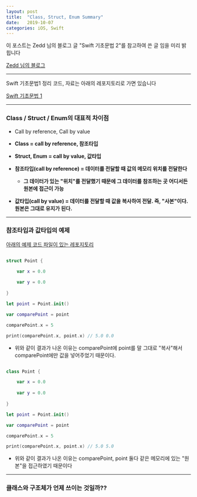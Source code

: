 ```yaml
---
layout: post
title:  "Class, Struct, Enum Summary"
date:   2019-10-07
categories: iOS, Swift
---
```


이 포스트는 Zedd 님의 블로그 글 "Swift 기초문법 2"를 참고하여 쓴 글 임을 미리 밝힙니다

[Zedd 님의 블로그](https://zeddios.tistory.com/15?category=685736)

- - -

Swift 기초문법1 정리 코드, 자료는 아래의 레포지토리로 가면 있습니다

[Swift 기초문법 1](https://github.com/VincentGeranium/Swift-Study/tree/master/2019-10-07-BasicSyntax-1.playground)

- - -

### Class / Struct / Enum의 대표적 차이점

- Call by reference, Call by value

- **Class = call by reference, 참조타입**

- **Struct, Enum = call by value, 값타입**

- **참조타입(call by reference) = 데이터를 전달할 때 값의 메모리 위치를 전달한다**

    - **그 데이터가 있는 "위치"를 전달했기 때문에 그 데이터를 참조하는 곳 어디서든 원본에 접근이 가능**
    
- **값타입(call by value) = 데이터를 전달할 때 값을 복사하여 전달. 즉, "사본"이다. 원본은 그대로 유지가 된다.**

- - -

### 참조타입과 값타입의 예제

[아래의 예제 코드 파일이 있는 레포지토리](https://github.com/VincentGeranium/Swift-Study/tree/master/2019-10-07-referenceAndValueType.playground)

```swift

struct Point {

    var x = 0.0
    
    var y = 0.0
    
}

let point = Point.init()

var comparePoint = point

comparePoint.x = 5

print(comparePoint.x, point.x) // 5.0 0.0
```

- 위와 같이 결과가 나온 이유는 comparePoint에 point를 말 그대로 "복사"해서 comparePoint에만 값을 넣어주었기 때문이다.

```swift

class Point {

    var x = 0.0
    
    var y = 0.0
    
}

let point = Point.init()

var comparePoint = point

comparePoint.x = 5

print(comparePoint.x, point.x) // 5.0 5.0
```

- 위와 같이 결과가 나온 이유는 comparePoint, point 둘다 같은 메모리에 있는 "원본"을 접근하였기 때문이다

- - -

### 클래스와 구조체가 언제 쓰이는 것일까??